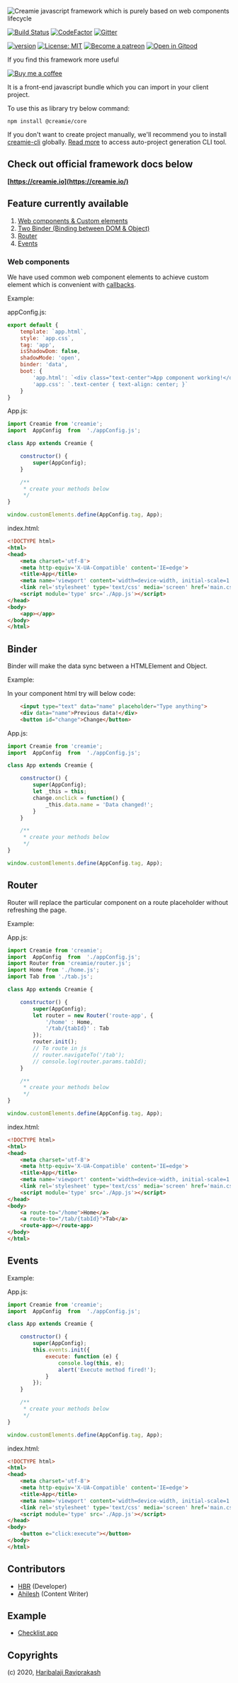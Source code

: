 ![Creamie javascript framework which is purely based on web components lifecycle](https://raw.githubusercontent.com/Haribalajiravi/creamie/master/creamie.png)

[![Build Status](https://travis-ci.org/Haribalajiravi/creamie.svg?branch=master)](https://travis-ci.org/Haribalajiravi/creamie) [![CodeFactor](https://www.codefactor.io/repository/github/haribalajiravi/creamie/badge/master)](https://www.codefactor.io/repository/github/haribalajiravi/creamie/overview/master) [![Gitter](https://badges.gitter.im/creamie-cli/community.svg)](https://gitter.im/creamie-cli/community?utm_source=badge&utm_medium=badge&utm_campaign=pr-badge)

[![version](https://img.shields.io/npm/v/creamie.svg?style=for-the-badge)](https://www.npmjs.com/package/creamie) [![License: MIT](https://img.shields.io/badge/License-MIT-yellow.svg?style=for-the-badge)](https://opensource.org/licenses/MIT) [![Become a patreon](https://img.shields.io/badge/%20-Become%20a%20patreon%3F-%23555555?logo=patreon&style=for-the-badge)](https://www.patreon.com/haribalajiravi) [![Open in Gitpod](https://gitpod.io/button/open-in-gitpod.svg)](https://gitpod.io/#https://github.com/Haribalajiravi/creamie)

If you find this framework more useful

[![Buy me a coffee](https://cdn.buymeacoffee.com/buttons/default-orange.png)](https://www.buymeacoffee.com/7xcFqmn)

It is a front-end javascript bundle which you can import in your client project.

To use this as library try below command:

```npm install @creamie/core```

 If you don't want to create project manually, we'll recommend you to install [creamie-cli](https://www.npmjs.com/package/creamie-cli) globally. 
 [Read more](https://github.com/Haribalajiravi/creamie-cli/blob/master/README.md) to access auto-project generation CLI tool.

## Check out official framework docs below

**[https://creamie.io](https://creamie.io/)**

## Feature currently available

1. [Web components & Custom elements](#web-components)
2. [Two Binder (Binding between DOM & Object)](#binder)
3. [Router](#router)
4. [Events](#events)

### Web components

We have used common web component elements to achieve custom element which is convenient with [callbacks](https://developer.mozilla.org/en-US/docs/Web/Web_Components/Using_custom_elements).

Example:

appConfig.js:

```javascript
export default {
    template: `app.html`,
    style: `app.css`,
    tag: 'app',
    isShadowDom: false,
    shadowMode: 'open',
    binder: 'data',
    boot: {
        'app.html': `<div class="text-center">App component working!</div>`,
        'app.css': `.text-center { text-align: center; }`
    }
}
```

App.js:

```javascript
import Creamie from 'creamie';
import  AppConfig  from  './appConfig.js';

class App extends Creamie {

    constructor() {
        super(AppConfig);
    }

    /**
     * create your methods below
     */
}

window.customElements.define(AppConfig.tag, App);
```

index.html:

```html
<!DOCTYPE html>
<html>
<head>
    <meta charset='utf-8'>
    <meta http-equiv='X-UA-Compatible' content='IE=edge'>
    <title>App</title>
    <meta name='viewport' content='width=device-width, initial-scale=1'>
    <link rel='stylesheet' type='text/css' media='screen' href='main.css'>
    <script module='type' src='./App.js'></script>
</head>
<body>
    <app></app>
</body>
</html>
```

## Binder

Binder will make the data sync between a HTMLElement and Object.

Example:

In your component html try will below code:

```html
    <input type="text" data="name" placeholder="Type anything">
    <div data="name">Previous data!</div>
    <button id="change">Change</button>
```

App.js:

```javascript
import Creamie from 'creamie';
import  AppConfig  from  './appConfig.js';

class App extends Creamie {

    constructor() {
        super(AppConfig);
        let _this = this;
        change.onclick = function() {
            _this.data.name = 'Data changed!';
        }
    }

    /**
     * create your methods below
     */
}

window.customElements.define(AppConfig.tag, App);
```

## Router

Router will replace the particular component on a route placeholder without refreshing the page.

Example:

App.js:

```javascript
import Creamie from 'creamie';
import  AppConfig  from  './appConfig.js';
import Router from 'creamie/router.js';
import Home from './home.js';
import Tab from './tab.js';

class App extends Creamie {

    constructor() {
        super(AppConfig);
        let router = new Router('route-app', {
            '/home' : Home,
            '/tab/{tabId}' : Tab
        });
        router.init();
        // To route in js
        // router.navigateTo('/tab');
        // console.log(router.params.tabId);
    }

    /**
     * create your methods below
     */
}

window.customElements.define(AppConfig.tag, App);
```

index.html:

```html
<!DOCTYPE html>
<html>
<head>
    <meta charset='utf-8'>
    <meta http-equiv='X-UA-Compatible' content='IE=edge'>
    <title>App</title>
    <meta name='viewport' content='width=device-width, initial-scale=1'>
    <link rel='stylesheet' type='text/css' media='screen' href='main.css'>
    <script module='type' src='./App.js'></script>
</head>
<body>
    <a route-to="/home">Home</a>
    <a route-to="/tab/{tabId}">Tab</a>
    <route-app></route-app>
</body>
</html>
```

## Events

Example:

App.js:

```javascript
import Creamie from 'creamie';
import  AppConfig  from  './appConfig.js';

class App extends Creamie {

    constructor() {
        super(AppConfig);
        this.events.init({
            execute: function (e) {
                console.log(this, e);
                alert('Execute method fired!');
            }
        });
    }

    /**
     * create your methods below
     */
}

window.customElements.define(AppConfig.tag, App);
```

index.html:

```html
<!DOCTYPE html>
<html>
<head>
    <meta charset='utf-8'>
    <meta http-equiv='X-UA-Compatible' content='IE=edge'>
    <title>App</title>
    <meta name='viewport' content='width=device-width, initial-scale=1'>
    <link rel='stylesheet' type='text/css' media='screen' href='main.css'>
    <script module='type' src='./App.js'></script>
</head>
<body>
    <button e="click:execute"></button>
</body>
</html>
```

## Contributors
- [HBR](https://twitter.com/haribalaji_o_0) (Developer)
- [Ahilesh](https://twitter.com/KumarAhilesh) (Content Writer)

## Example
- [Checklist app](https://github.com/Haribalajiravi/creamie-checklist-example)

## Copyrights
(c) 2020, [Haribalaji Raviprakash](https://twitter.com/haribalajiravi1)
